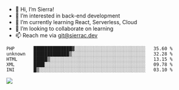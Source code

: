 - 👋 Hi, I’m Sierra!
- 👀 I’m interested in back-end development
- 🌱 I’m currently learning React, Serverless, Cloud
- 💞️ I’m looking to collaborate on learning
- 📫 Reach me via git@sierrac.dev

<!--START_SECTION:waka-->
```text
PHP       ██████████████▓░░░░░░░░░░░░░░░░░░░░░░░░░░   35.60 % 
unknown   █████████████▒░░░░░░░░░░░░░░░░░░░░░░░░░░░   32.28 % 
HTML      █████▒░░░░░░░░░░░░░░░░░░░░░░░░░░░░░░░░░░░   13.15 % 
XML       ████░░░░░░░░░░░░░░░░░░░░░░░░░░░░░░░░░░░░░   09.78 % 
INI       █▒░░░░░░░░░░░░░░░░░░░░░░░░░░░░░░░░░░░░░░░   03.10 % 
```
<!--END_SECTION:waka-->


![](https://hit.yhype.me/github/profile?user_id=7351311)
